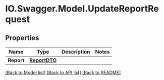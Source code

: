 # IO.Swagger.Model.UpdateReportRequest
## Properties

Name | Type | Description | Notes
------------ | ------------- | ------------- | -------------
**Report** | [**ReportDTO**](ReportDTO.md) |  | 

[[Back to Model list]](../README.md#documentation-for-models) [[Back to API list]](../README.md#documentation-for-api-endpoints) [[Back to README]](../README.md)

